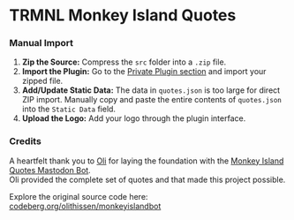 # TRMNL Monkey Island Quotes

### Manual Import
1) **Zip the Source:** Compress the `src` folder into a `.zip` file.
2) **Import the Plugin:** Go to the [Private Plugin section](https://usetrmnl.com/plugin_settings?keyname=private_plugin) and import your zipped file.
3) **Add/Update Static Data:** The data in `quotes.json` is too large for direct ZIP import. Manually copy and paste the entire contents of `quotes.json` into the `Static Data` field.
4) **Upload the Logo:** Add your logo through the plugin interface.

### Credits
A heartfelt thank you to [Oli](https://social.b0t.at/@oli@social.tchncs.de) for laying the foundation with the [Monkey Island Quotes Mastodon Bot](https://social.tchncs.de/@monkeyislandbot).  
Oli provided the complete set of quotes and that made this project possible.

Explore the original source code here: [codeberg.org/olithissen/monkeyislandbot](https://codeberg.org/olithissen/monkeyislandbot)